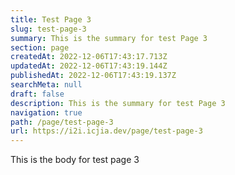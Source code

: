 ```yaml
---
title: Test Page 3
slug: test-page-3
summary: This is the summary for test Page 3
section: page
createdAt: 2022-12-06T17:43:17.713Z
updatedAt: 2022-12-06T17:43:19.144Z
publishedAt: 2022-12-06T17:43:19.137Z
searchMeta: null
draft: false
description: This is the summary for test Page 3
navigation: true
path: /page/test-page-3
url: https://i2i.icjia.dev/page/test-page-3
---
```


This is the body for test page 3
